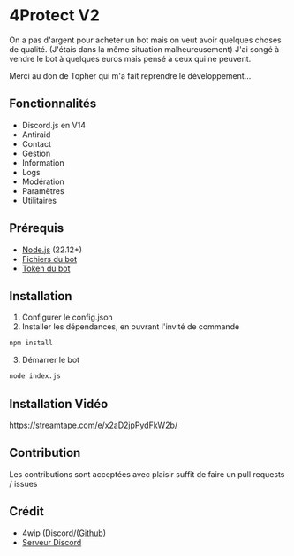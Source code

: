 # 4Protect V2
On a pas d'argent pour acheter un bot mais on veut avoir quelques choses de qualité. (J'étais dans la même situation malheureusement)
J'ai songé à vendre le bot à quelques euros mais pensé à ceux qui ne peuvent.

Merci au don de Topher qui m'a fait reprendre le développement...

## Fonctionnalités
- Discord.js en V14
- Antiraid
- Contact
- Gestion
- Information
- Logs
- Modération
- Paramètres
- Utilitaires

## Prérequis
- [Node.js](https://nodejs.org/fr/download/current) (22.12+)
- [Fichiers du bot](https://github.com/4wip/4Protect-V2/archive/refs/heads/main.zip)
- [Token du bot](https://discord.com/developers/applications)

## Installation
1. Configurer le config.json
2. Installer les dépendances, en ouvrant l'invité de commande
```bash
npm install
```
3. Démarrer le bot
```bash
node index.js
```

## Installation Vidéo
https://streamtape.com/e/x2aD2jpPydFkW2b/

## Contribution
Les contributions sont acceptées avec plaisir suffit de faire un pull requests / issues 

## Crédit
- 4wip (Discord/([Github](https://github.com/4wip))
- [Serveur Discord](https://discord.gg/26KgQQxMJ5)
